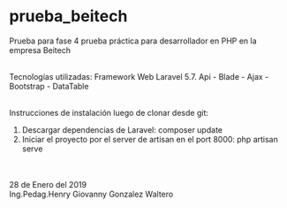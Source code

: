 # prueba_beitech
Prueba para fase 4 prueba práctica para desarrollador en PHP en la empresa Beitech<br><br>

Tecnologías utilizadas: Framework Web Laravel 5.7. Api - Blade - Ajax - Bootstrap - DataTable<br><br>

Instrucciones de instalación luego de clonar desde git:<br>
1. Descargar dependencias de Laravel: composer update<br>
2. Iniciar el proyecto por el server de artisan en el port 8000: php artisan serve<br>

<br><br>
28 de Enero del 2019<br>
Ing.Pedag.Henry Giovanny Gonzalez Waltero
